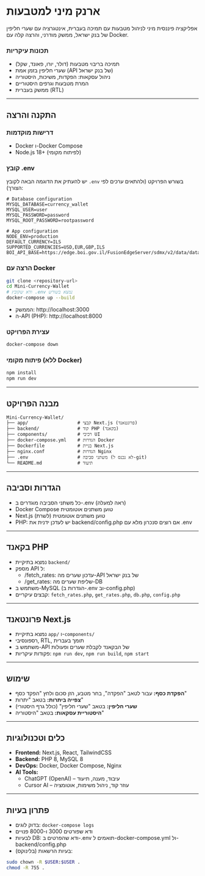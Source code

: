 # ארנק מיני למטבעות

אפליקציה פיננסית מיני לניהול מטבעות עם תמיכה בעברית, אינטגרציה עם שערי חליפין של בנק ישראל, ממשק מודרני, והרצה קלה עם Docker.

### תכונות עיקריות

- תמיכה בריבוי מטבעות (דולר, יורו, פאונד, שקל)
- שערי חליפין בזמן אמת (API של בנק ישראל)
- ניהול עסקאות: הפקדות, משיכות, היסטוריה
- המרת מטבעות וגרפים היסטוריים
- ממשק בעברית (RTL)

---

## התקנה והרצה

### דרישות מוקדמות

- Docker ו-Docker Compose
- Node.js 18+ (לפיתוח מקומי)

### קובץ .env

יש להעתיק את הדוגמה הבאה לקובץ `.env` בשורש הפרויקט (ולהתאים ערכים לפי הצורך):

```env
# Database configuration
MYSQL_DATABASE=currency_wallet
MYSQL_USER=user
MYSQL_PASSWORD=password
MYSQL_ROOT_PASSWORD=rootpassword

# App configuration
NODE_ENV=production
DEFAULT_CURRENCY=ILS
SUPPORTED_CURRENCIES=USD,EUR,GBP,ILS
BOI_API_BASE=https://edge.boi.gov.il/FusionEdgeServer/sdmx/v2/data/dataflow/BOI.STATISTICS/EXR/1.0/
```

### הרצה עם Docker

```bash
git clone <repository-url>
cd Mini-Currency-Wallet
# ודא שקובץ .env נמצא בשורש
docker-compose up --build
```

- הממשק: http://localhost:3000
- ה-API (PHP): http://localhost:8000

### עצירת הפרויקט

```bash
docker-compose down
```

### פיתוח מקומי (ללא Docker)

```bash
npm install
npm run dev
```

---

## מבנה הפרויקט

```
Mini-Currency-Wallet/
├── app/                  # קבצי Next.js (פרונטאנד)
├── backend/              # קוד PHP (בקאנד)
├── components/           # רכיבי UI
├── docker-compose.yml    # הגדרות Docker
├── Dockerfile            # בניית Next.js
├── nginx.conf            # הגדרות Nginx
├── .env                  # משתני סביבה (לא נכנס ל-git)
└── README.md             # תיעוד
```

---

## הגדרות וסביבה

- כל משתני הסביבה מוגדרים ב-.env (ראה למעלה)
- Docker Compose טוען משתנים אוטומטית
- Next.js טוען משתנים אוטומטית (לשרת)
- PHP: יש לעדכן ידנית את backend/config.php אם רוצים סנכרון מלא עם .env

---

## בקאנד PHP

- נמצא בתיקיית `backend/`
- מספק API ל:
  - /fetch_rates: עדכון שערים מה-API של בנק ישראל
  - /get_rates: שליפת שערים מה-DB
- משתמש ב-MySQL (הגדרות ב-.env וב-config.php)
- קבצים עיקריים: `fetch_rates.php`, `get_rates.php`, `db.php`, `config.php`

---

## פרונטאנד Next.js

- נמצא בתיקיית `app/` ו-`components/`
- רספונסיבי, RTL, תומך בעברית
- משתמש ב-API של הבקאנד לקבלת שערים ופעולות
- פקודות עיקריות: `npm run dev`, `npm run build`, `npm start`

---

## שימוש

- **הפקדת כסף:** עבור לטאב "הפקדה", בחר מטבע, הזן סכום ולחץ "הפקד כסף"
- **צפייה ביתרות:** בטאב "יתרות"
- **שערי חליפין:** בטאב "שערי חליפין" (כולל גרף היסטורי)
- **היסטוריית עסקאות:** בטאב "היסטוריה"

---

## כלים וטכנולוגיות

- **Frontend:** Next.js, React, TailwindCSS
- **Backend:** PHP 8, MySQL 8
- **DevOps:** Docker, Docker Compose, Nginx
- **AI Tools:**
  - ChatGPT (OpenAI) – עיבוד, מענה, תיעוד
  - Cursor AI – עוזר קוד, ניהול משימות, אוטומציה

---

## פתרון בעיות

- בדוק לוגים: `docker-compose logs`
- ודא שפורטים 3000 ו-8000 פנויים
- לבעיות DB: ודא שהפרטים ב-.env תואמים ל-docker-compose.yml ול-backend/config.php
- בעיות הרשאות (בלינוקס):

```bash
sudo chown -R $USER:$USER .
chmod -R 755 .
```
